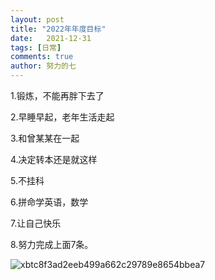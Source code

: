 ```yaml
---
layout: post
title: "2022年年度目标"
date:   2021-12-31
tags: [日常]
comments: true
author: 努力的七
---
```



1.锻炼，不能再胖下去了

2.早睡早起，老年生活走起

3.和曾某某在一起

4.决定转本还是就这样

5.不挂科

6.拼命学英语，数学

7.让自己快乐

8.努力完成上面7条。

![xbtc8f3ad2eeb499a662c29789e8654bbea7](https://s2.loli.net/2022/12/22/afBAIysZhpGr5lV.jpg)
